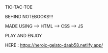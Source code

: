 TIC-TAC-TOE

BEHIND NOTEBOOKS!!!

MADE USING 
--> HTML
--> CSS
--> JS

PLAY AND ENJOY

HERE : https://heroic-gelato-daab58.netlify.app/
